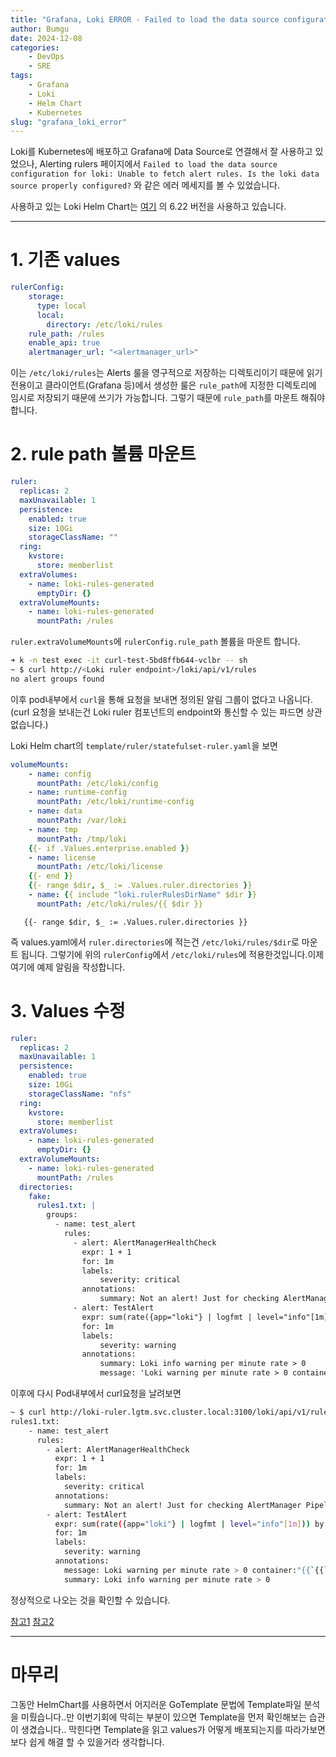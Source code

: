 ```yaml
---
title: "Grafana, Loki ERROR - Failed to load the data source configuration for loki: Unable to fetch alert rules. Is the loki data source properly configured?"
author: Bumgu
date: 2024-12-08
categories: 
    - DevOps
    - SRE
tags: 
    - Grafana
    - Loki
    - Helm Chart
    - Kubernetes
slug: "grafana_loki_error"
---
```

Loki를 Kubernetes에 배포하고 Grafana에 Data Source로 연결해서 잘 사용하고 있었으나, Alerting rulers 페이지에서 `Failed to load the data source configuration for loki: Unable to fetch alert rules. Is the loki data source properly configured?` 와 같은 에러 메세지를 볼 수 있었습니다.

사용하고 있는 Loki Helm Chart는 [여기](https://artifacthub.io/packages/helm/grafana/loki) 의 6.22 버전을 사용하고 있습니다.

---
# 1. 기존 values
```yaml
rulerConfig:
    storage:
      type: local
      local:
        directory: /etc/loki/rules
    rule_path: /rules
    enable_api: true
    alertmanager_url: "<alertmanager_url>"
```

이는 `/etc/loki/rules`는 Alerts 룰을 영구적으로 저장하는 디렉토리이기 때문에 읽기전용이고 클라이언트(Grafana 등)에서 생성한 룰은 `rule_path`에 지정한 디렉토리에 임시로 저장되기 때문에 쓰기가 가능합니다. 그렇기 때문에 `rule_path`를 마운트 해줘야 합니다.


# 2. rule path 볼륨 마운트
```yaml
ruler:
  replicas: 2
  maxUnavailable: 1
  persistence:
    enabled: true
    size: 10Gi
    storageClassName: ""
  ring:
    kvstore:
      store: memberlist
  extraVolumes:
    - name: loki-rules-generated
      emptyDir: {}
  extraVolumeMounts:
    - name: loki-rules-generated
      mountPath: /rules
```
`ruler.extraVolumeMounts`에 `rulerConfig.rule_path` 볼륨을 마운트 합니다.

```sh
➜ k -n test exec -it curl-test-5bd8ffb644-vclbr -- sh
~ $ curl http://<Loki ruler endpoint>/loki/api/v1/rules
no alert groups found
```
이후 pod내부에서 `curl`을 통해 요청을 보내면 정의된 알림 그룹이 없다고 나옵니다.
(curl 요청을 보내는건 Loki ruler 컴포넌트의 endpoint와 통신할 수 있는 파드면 상관없습니다.)

Loki Helm chart의 `template/ruler/statefulset-ruler.yaml`을 보면

```yaml
volumeMounts:
	- name: config
	  mountPath: /etc/loki/config
	- name: runtime-config
	  mountPath: /etc/loki/runtime-config
	- name: data
	  mountPath: /var/loki
	- name: tmp
	  mountPath: /tmp/loki
	{{- if .Values.enterprise.enabled }}
	- name: license
	  mountPath: /etc/loki/license
	{{- end }}
	{{- range $dir, $_ := .Values.ruler.directories }}
	- name: {{ include "loki.rulerRulesDirName" $dir }}
	  mountPath: /etc/loki/rules/{{ $dir }}
```
`	{{- range $dir, $_ := .Values.ruler.directories }}`

즉 values.yaml에서 `ruler.directories`에 적는건 `/etc/loki/rules/$dir`로 마운트 됩니다. 그렇기에 위의 `rulerConfig`에서 `/etc/loki/rules`에 적용한것입니다.이제 여기에 예제 알림을 작성합니다.


# 3. Values 수정
```yaml
ruler:
  replicas: 2
  maxUnavailable: 1
  persistence:
    enabled: true
    size: 10Gi
    storageClassName: "nfs"
  ring:
    kvstore:
      store: memberlist
  extraVolumes:
    - name: loki-rules-generated
      emptyDir: {}
  extraVolumeMounts:
    - name: loki-rules-generated
      mountPath: /rules
  directories:
    fake: 
      rules1.txt: |
        groups:
          - name: test_alert
            rules:
              - alert: AlertManagerHealthCheck
                expr: 1 + 1
                for: 1m
                labels:
                    severity: critical
                annotations:
                    summary: Not an alert! Just for checking AlertManager Pipeline
              - alert: TestAlert
                expr: sum(rate({app="loki"} | logfmt | level="info"[1m])) by (container) > 0
                for: 1m
                labels:
                    severity: warning
                annotations:
                    summary: Loki info warning per minute rate > 0
                    message: 'Loki warning per minute rate > 0 container:"{{`{{`}} $labels.container {{`}}`}}"'
```
이후에 다시 Pod내부에서 curl요청을 날려보면
```sh
~ $ curl http://loki-ruler.lgtm.svc.cluster.local:3100/loki/api/v1/rules
rules1.txt:
    - name: test_alert
      rules:
        - alert: AlertManagerHealthCheck
          expr: 1 + 1
          for: 1m
          labels:
            severity: critical
          annotations:
            summary: Not an alert! Just for checking AlertManager Pipeline
        - alert: TestAlert
          expr: sum(rate({app="loki"} | logfmt | level="info"[1m])) by (container) > 0
          for: 1m
          labels:
            severity: warning
          annotations:
            message: Loki warning per minute rate > 0 container:"{{`{{`}} $labels.container {{`}}`}}"
            summary: Loki info warning per minute rate > 0
```
정상적으로 나오는 것을 확인할 수 있습니다.

[참고1](https://honglab.tistory.com/256)
[참고2](https://github.com/canonical/loki-k8s-operator/issues/396)

---
# 마무리


그동안 HelmChart를 사용하면서 어지러운 GoTemplate 문법에 Template파일 분석을 미뤘습니다..만 이번기회에 막히는 부분이 있으면 Template을 먼저 확인해보는 습관이 생겼습니다.. 막힌다면 Template을 읽고 values가 어떻게 배포되는지를 따라가보면 보다 쉽게 해결 할 수 있을거라 생각합니다.
